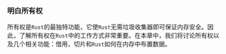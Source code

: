 ### 明白所有权

所有权是`Rust`的最独特功能，它使`Rust`无需垃圾收集器即可保证内存安全。因此，了解所有权在`Rust`中的工作方式非常重要。在本章中，我们将讨论所有权以及几个相关功能：借用，切片和`Rust`如何在内存中布置数据。
